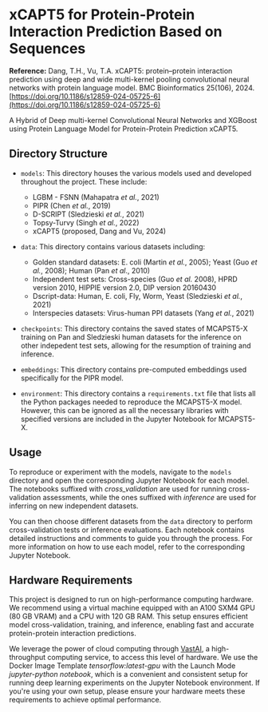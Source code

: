 # xCAPT5 for Protein-Protein Interaction Prediction Based on Sequences

**Reference:** Dang, T.H., Vu, T.A. xCAPT5: protein–protein interaction prediction using deep and wide multi-kernel pooling convolutional neural networks with protein language model. BMC Bioinformatics 25(106), 2024. [https://doi.org/10.1186/s12859-024-05725-6](https://doi.org/10.1186/s12859-024-05725-6)

A Hybrid of Deep multi-kernel Convolutional Neural Networks and XGBoost using Protein Language Model for Protein-Protein Prediction xCAPT5. 

## Directory Structure

- `models`: This directory houses the various models used and developed throughout the project. These include:
  - LGBM - FSNN (Mahapatra _et al._, 2021)
  - PIPR (Chen _et al._, 2019)
  - D-SCRIPT (Sledzieski _et al._, 2021)
  - Topsy-Turvy (Singh _et al._, 2022)
  - xCAPT5 (proposed, Dang and Vu, 2024)

 
- `data`: This directory contains various datasets including:
  - Golden standard datasets: E. coli (Martin _et al._, 2005); Yeast (Guo _et al._, 2008); Human (Pan _et al_., 2010)
  - Independent test sets: Cross-species (Guo _et al._ 2008), HPRD version 2010, HIPPIE version 2.0, DIP version 20160430
  - Dscript-data: Human, E. coli, Fly, Worm, Yeast (Sledzieski _et al._, 2021)
  - Interspecies datasets: Virus-human PPI datasets (Yang _et al._, 2021)

- `checkpoints`: This directory contains the saved states of MCAPST5-X training on Pan and Sledzieski human datasets for the inference on other indepedent test sets, allowing for the resumption of training and inference.

- `embeddings`: This directory contains pre-computed embeddings used specifically for the PIPR model.

- `environment`: This directory contains a `requirements.txt` file that lists all the Python packages needed to reproduce the MCAPST5-X model. However, this can be ignored as all the necessary libraries with specified versions are included in the Jupyter Notebook for MCAPST5-X.

## Usage

To reproduce or experiment with the models, navigate to the `models` directory and open the corresponding Jupyter Notebook for each model. The notebooks suffixed with _cross_validation_ are used for running cross-validation assessments, while the ones suffixed with _inference_ are used for inferring on new independent datasets.

You can then choose different datasets from the `data` directory to perform cross-validation tests or inference evaluations. Each notebook contains detailed instructions and comments to guide you through the process. For more information on how to use each model, refer to the corresponding Jupyter Notebook.


## Hardware Requirements

This project is designed to run on high-performance computing hardware. We recommend using a virtual machine equipped with an A100 SXM4 GPU (80 GB VRAM) and a CPU with 120 GB RAM. This setup ensures efficient model cross-validation, training, and inference, enabling fast and accurate protein-protein interaction predictions.

We leverage the power of cloud computing through [VastAI](https://vast.ai/), a high-throughput computing service, to access this level of hardware. We use the Docker Image Template _tensorflow:latest-gpu_ with the Launch Mode _jupyter-python notebook_, which is a convenient and consistent setup for running deep learning experiments on the Jupyter Notebook environment.  If you're using your own setup, please ensure your hardware meets these requirements to achieve optimal performance.
